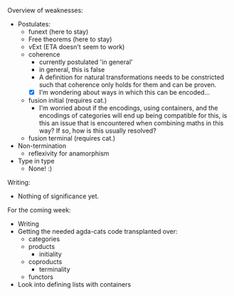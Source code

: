 Overview of weaknesses:
- Postulates:
	- funext (here to stay)
	- Free theorems (here to stay)
	- $\nu$Ext (ETA doesn't seem to work)
	- coherence
		- currently postulated 'in general'
		- in general, this is false
		- A definition for natural transformations needs to be constricted such that coherence only holds for them and can be proven.
		- [x] I'm wondering about ways in which this can be encoded...
	- fusion initial (requires cat.)
		- I'm worried about if the encodings, using containers, and the encodings of categories will end up being compatible for this, is this an issue that is encountered when combining maths in this way? If so, how is this usually resolved?
	- fusion terminal (requires cat.)
- Non-termination
	- reflexivity for anamorphism
- Type in type
	- None! :)

Writing:
- Nothing of significance yet.


For the coming week:
- Writing
- Getting the needed agda-cats code transplanted over:
	- categories
	- products
		- initiality
	- coproducts
		- terminality
	- functors
- Look into defining lists with containers














